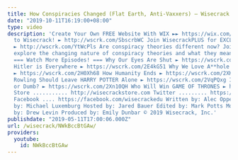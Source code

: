 ```yaml
---
title: How Conspiracies Changed (Flat Earth, Anti-Vaxxers) – Wisecrack Edition
date: "2019-10-11T16:19:00+08:00"
type: video
description: 'Create Your Own FREE Website With WIX ►► https://wix.com/wisecrack Subscribe
  to Wisecrack! ► http://wscrk.com/SbscrbWC Join WisecrackPLUS for EXCLUSIVE content!
  ► http://wscrk.com/YtWcPls Are conspiracy theories different now? Join us, as we
  explore the changing nature of conspiracy theories and what they mean for the world.
  === Watch More Episodes! === Why Our Eyes Are Shut ► https://wscrk.com/2H5JdXK Why
  Hitler is Everywhere ► https://wscrk.com/2E4kG51 Why We Love A**hole Characters
  ► https://wscrk.com/2H0Xh68 How Humanity Ends ► https://wscrk.com/2XK2oNw Why J.K.
  Rowling Should Leave HARRY POTTER Alone ► https://wscrk.com/2VqPQxg IDIOCRACY: Deep
  or Dumb? ► https://wscrk.com/2Xn10QH Who Will Win GAME OF THRONES ► https://wscrk.com/2Uwv7bK
  Store ........... http://wisecrackstore.com Twitter ......... https://twitter.com/wisecrack
  Facebook .... https://facebook.com/wisecrackedu Written by: Alec Opperman Directed
  by: Michael Luxemburg Hosted by: Jared Bauer Edited by: Mark Potts Motion Graphics
  by: Drew Levin Produced by: Emily Dunbar © 2019 Wisecrack, Inc.'
publishdate: "2019-05-11T17:00:06.000Z"
url: /wisecrack/NWkBccBtGAw/
providers:
  youtube:
    id: NWkBccBtGAw
---
```

